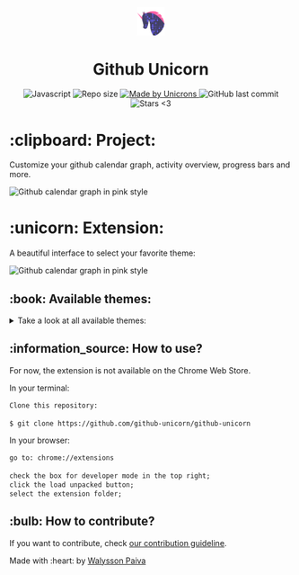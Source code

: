 <div align="center">
    <img alt="Unicorn" width="10%" heigth="10%" src="assets/icon_github.svg">
    <h1>
Github Unicorn
</h1>
</div>

<p align="center">
   <a>
    <img alt="Javascript" src="https://img.shields.io/github/languages/top/WalyssonPaiva/git-unicorn">
  </a>

  <img alt="Repo size" src="https://img.shields.io/github/repo-size/WalyssonPaiva/git-unicorn">

  <a href="https://www.linkedin.com/in/walyssonpaiva/">
    <img alt="Made by Unicrons" src="https://img.shields.io/badge/Made%20By-Unicorns-pink">
  </a>

  <a>
    <img alt="GitHub last commit" src="https://img.shields.io/github/last-commit/WalyssonPaiva/git-unicorn">
  </a>

  <img alt="Stars <3" src="https://img.shields.io/github/stars/WalyssonPaiva/git-unicorn?style=social">
</p>

<h1>
  :clipboard: Project:
</h1>
<p>Customize your github calendar graph, activity overview, progress bars and more.</p>
<img alt="Github calendar graph in pink style" src="https://user-images.githubusercontent.com/41702724/127695033-3c142c0d-977f-4184-833f-873c06ae1bb4.PNG">

<h1>:unicorn: Extension:</h1>
<p>A beautiful interface to select your favorite theme:</p>
<img alt="Github calendar graph in pink style" src="https://user-images.githubusercontent.com/41702724/127694996-0ef95a91-69b2-482a-8229-7fd931f39020.PNG">

<h2>:book: Available themes:</h2>
<details>
	<summary>Take a look at all available themes:</summary>
	<ul>
		<li> Aura Mono </li>
		<li> Dark Blue </li>
		<li> Dark Unicorn </li>
		<li> Github Halloween </li>
		<li> Harouin </li>
		<li> Light Blue </li>
		<li> Nord Frost </li>
		<li> Pink </li>
		<li> Sunset </li>
		<li> Unicorn </li>
	</ul>
</details>

<h2>:information_source: How to use?</h2>
<p> For now, the extension is not available on the Chrome Web Store. </p>

In your terminal:
```
Clone this repository:

$ git clone https://github.com/github-unicorn/github-unicorn
```
In your browser:
```
go to: chrome://extensions

check the box for developer mode in the top right;
click the load unpacked button;
select the extension folder;
```

<h2>:bulb: How to contribute?</h2>

If you want to contribute, check [ our contribution guideline](CONTRIBUTING.md).

<p>Made with :heart: by <a href="https://github.com/WalyssonPaiva">Walysson Paiva</a></p>
